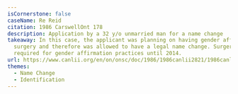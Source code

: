 ```yaml
---
isCornerstone: false
caseName: Re Reid
citation: 1986 CarswellOnt 178
description: Application by a 32 y/o unmarried man for a name change
takeaway: In this case, the applicant was planning on having gender affirming
  surgery and therefore was allowed to have a legal name change. Surgery was
  required for gender affirmation practices until 2014.
url: https://www.canlii.org/en/on/onsc/doc/1986/1986canlii2821/1986canlii2821.html?autocompleteStr=RE%20REID%201986&autocompletePos=1
themes:
  - Name Change
  - Identification
---
```

